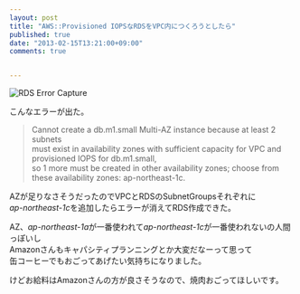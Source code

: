 ```yaml
---
layout: post
title: "AWS::Provisioned IOPSなRDSをVPC内につくろうとしたら"
published: true
date: "2013-02-15T13:21:00+09:00"
comments: true


---
```


![RDS Error Capture](https://dl.dropbox.com/u/5390179/cb9cb8c8599fe3da49aa78be3c700b31.png)  

こんなエラーが出た。  

> Cannot create a db.m1.small Multi-AZ instance because at least 2 subnets  
> must exist in availability zones with sufficient capacity for 
> VPC and provisioned IOPS for db.m1.small,  
> so 1 more must be created in other availability zones;
> choose from these availability zones: ap-northeast-1c.

AZが足りなさそうだったのでVPCとRDSのSubnetGroupsそれぞれに  
*ap-northeast-1c*を追加したらエラーが消えてRDS作成できた。
  
AZ、*ap-northeast-1a*が一番使われて*ap-northeast-1c*が一番使われないの人間っぽいし  
Amazonさんもキャパシティプランニングとか大変だなーって思って  
缶コーヒーでもおごってあげたい気持ちになりました。
  
けどお給料はAmazonさんの方が良さそうなので、焼肉おごってほしいです。
